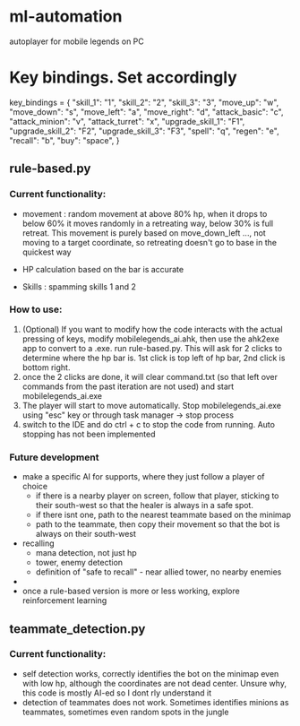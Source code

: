 # ml-automation
autoplayer for mobile legends on PC

# Key bindings. Set accordingly
key_bindings = {
    "skill_1": "1",
    "skill_2": "2",
    "skill_3": "3",
    "move_up": "w",
    "move_down": "s",
    "move_left": "a",
    "move_right": "d",
    "attack_basic": "c",
    "attack_minion": "v",
    "attack_turret": "x",
    "upgrade_skill_1": "F1",
    "upgrade_skill_2": "F2",
    "upgrade_skill_3": "F3",
    "spell": "q",
    "regen": "e",
    "recall": "b",
    "buy": "space",
}

## rule-based.py
### Current functionality:
- movement : random movement at above 80% hp, when it drops to below 60% it moves randomly in a retreating way, below 30% is full retreat. This movement is purely based on move_down_left ..., not moving to a target coordinate, so retreating doesn't go to base in the quickest way

- HP calculation based on the bar is accurate

- Skills : spamming skills 1 and 2

### How to use:
1. (Optional) If you want to modify how the code interacts with the actual pressing of keys, modify mobilelegends_ai.ahk, then use the ahk2exe app to convert to a .exe. 
run rule-based.py. This will ask for 2 clicks to determine where the hp bar is. 1st click is top left of hp bar, 2nd click is bottom right.
2. once the 2 clicks are done, it will clear command.txt (so that left over commands from the past iteration are not used) and start mobilelegends_ai.exe
3. The player will start to move automatically. Stop mobilelegends_ai.exe using "esc" key or through task manager -> stop process
4. switch to the IDE and do ctrl + c to stop the code from running. Auto stopping has not been implemented

### Future development
- make a specific AI for supports, where they just follow a player of choice
    - if there is a nearby player on screen, follow that player, sticking to their south-west so that the healer is always in a safe spot.
    - if there isnt one, path to the nearest teammate based on the minimap
    - path to the teammate, then copy their movement so that the bot is always on their south-west
- recalling
    - mana detection, not just hp
    - tower, enemy detection
    - definition of "safe to recall" - near allied tower, no nearby enemies
- 
- once a rule-based version is more or less working, explore reinforcement learning

## teammate_detection.py
### Current functionality:
- self detection works, correctly identifies the bot on the minimap even with low hp, although the coordinates are not dead center. Unsure why, this code is mostly AI-ed so I dont rly understand it
- detection of teammates does not work. Sometimes identifies minions as teammates, sometimes even random spots in the jungle
